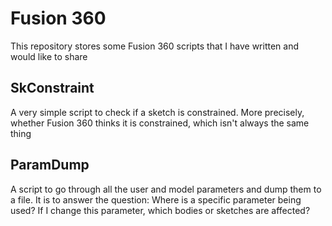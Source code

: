 # Fusion 360

This repository stores some Fusion 360 scripts that I have written and would like to share

## SkConstraint

A very simple script to check if a sketch is constrained. More precisely, whether Fusion 360 thinks it is constrained, which isn't always the same thing

## ParamDump

A script to go through all the user and model parameters and dump them to a file. It is to answer the question: Where is a specific parameter being used? If I change this parameter, which bodies or sketches are affected?
